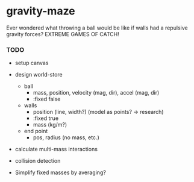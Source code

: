 # gravity-maze

Ever wondered what throwing a ball would be like if walls had a repulsive
gravity forces?
EXTREME GAMES OF CATCH!


### TODO
 - setup canvas
 - design world-store
   - ball
     - mass, position, velocity (mag, dir), accel (mag, dir)
     - :fixed false
   - walls
     - position (line, width?) (model as points? -> research)
     - :fixed true
     - mass (kg/m?)
   - end point
     - pos, radius (no mass, etc.)

 - calculate multi-mass interactions
 - collision detection
 
 
 - Simplify fixed masses by averaging?
